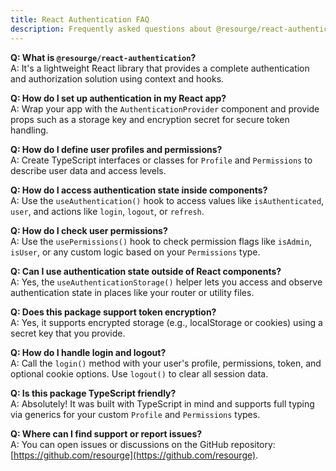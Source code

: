 ```yaml
---
title: React Authentication FAQ
description: Frequently asked questions about @resourge/react-authentication.
---
```


**Q: What is `@resourge/react-authentication`?**  
A: It's a lightweight React library that provides a complete authentication and authorization solution using context and hooks.

**Q: How do I set up authentication in my React app?**  
A: Wrap your app with the `AuthenticationProvider` component and provide props such as a storage key and encryption secret for secure token handling.

**Q: How do I define user profiles and permissions?**  
A: Create TypeScript interfaces or classes for `Profile` and `Permissions` to describe user data and access levels.

**Q: How do I access authentication state inside components?**  
A: Use the `useAuthentication()` hook to access values like `isAuthenticated`, `user`, and actions like `login`, `logout`, or `refresh`.

**Q: How do I check user permissions?**  
A: Use the `usePermissions()` hook to check permission flags like `isAdmin`, `isUser`, or any custom logic based on your `Permissions` type.

**Q: Can I use authentication state outside of React components?**  
A: Yes, the `useAuthenticationStorage()` helper lets you access and observe authentication state in places like your router or utility files.

**Q: Does this package support token encryption?**  
A: Yes, it supports encrypted storage (e.g., localStorage or cookies) using a secret key that you provide.

**Q: How do I handle login and logout?**  
A: Call the `login()` method with your user's profile, permissions, token, and optional cookie options. Use `logout()` to clear all session data.

**Q: Is this package TypeScript friendly?**  
A: Absolutely! It was built with TypeScript in mind and supports full typing via generics for your custom `Profile` and `Permissions` types.

**Q: Where can I find support or report issues?**  
A: You can open issues or discussions on the GitHub repository: [https://github.com/resourge](https://github.com/resourge).
